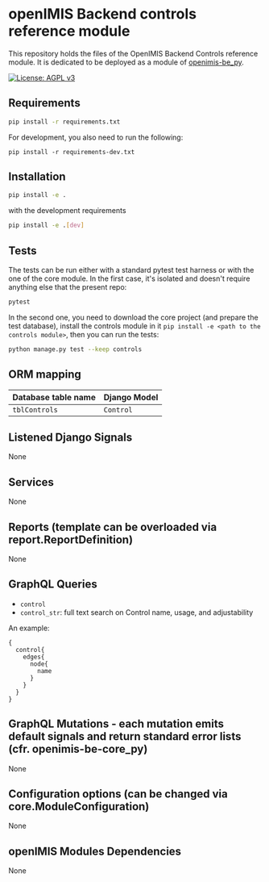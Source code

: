 # openIMIS Backend controls reference module

This repository holds the files of the OpenIMIS Backend Controls reference module.
It is dedicated to be deployed as a module of [openimis-be_py](https://github.com/openimis/openimis-be_py).

[![License: AGPL v3](https://img.shields.io/badge/License-AGPL%20v3-blue.svg)](https://www.gnu.org/licenses/agpl-3.0)


## Requirements

```bash
pip install -r requirements.txt
```

For development, you also need to run the following:
```
pip install -r requirements-dev.txt
```

## Installation

```bash
pip install -e .
```

with the development requirements

```bash
pip install -e .[dev]
```

## Tests

The tests can be run either with a standard pytest test harness or with the
one of the core module. In the first case, it's isolated and doesn't
require anything else that the present repo:

```bash
pytest
```

In the second one, you need to download the core project (and prepare the test
database), install the controls module in it `pip install -e <path to the
controls module>`, then you can run the tests:

```bash
python manage.py test --keep controls
```


## ORM mapping

| Database table name | Django Model |
| - | - |
| `tblControls` | `Control` |

## Listened Django Signals

None

## Services

None

## Reports (template can be overloaded via report.ReportDefinition)

None

## GraphQL Queries

* `control`
* `control_str`: full text search on Control name, usage, and adjustability

An example:

```gql
{
  control{
    edges{
      node{
        name
      }
    }
  }
}
```

## GraphQL Mutations - each mutation emits default signals and return standard error lists (cfr. openimis-be-core_py)

None

## Configuration options (can be changed via core.ModuleConfiguration)

None

## openIMIS Modules Dependencies

None